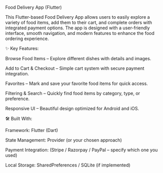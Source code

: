 Food Delivery App (Flutter)

This Flutter-based Food Delivery App allows users to easily explore a variety of food items, add them to their cart, and complete orders with integrated payment options. The app is designed with a user-friendly interface, smooth navigation, and modern features to enhance the food ordering experience.

✨ Key Features:

Browse Food Items – Explore different dishes with details and images.

Add to Cart & Checkout – Simple cart system with secure payment integration.

Favorites – Mark and save your favorite food items for quick access.

Filtering & Search – Quickly find food items by category, type, or preference.

Responsive UI – Beautiful design optimized for Android and iOS.

🛠 Built With:

Framework: Flutter (Dart)

State Management: Provider (or your chosen approach)

Payment Integration: (Stripe / Razorpay / PayPal – specify which one you used)

Local Storage: SharedPreferences / SQLite (if implemented)
